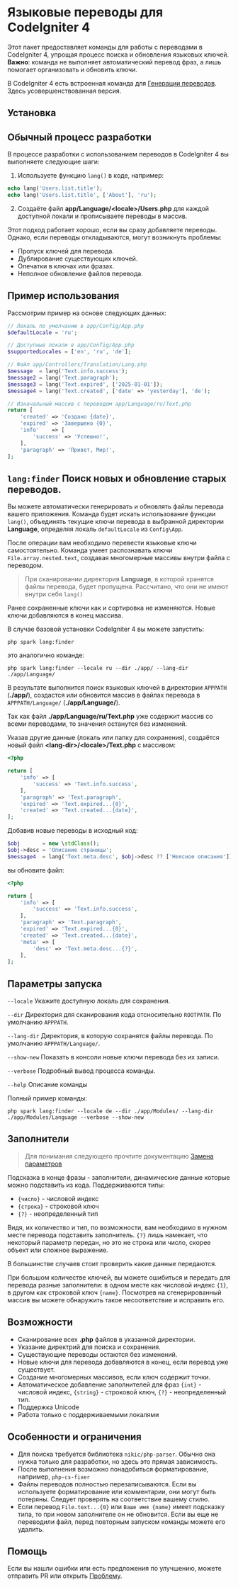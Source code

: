 # Языковые переводы для CodeIgniter 4

Этот пакет предоставляет команды для работы с переводами в CodeIgniter 4, упрощая процесс поиска и обновления языковых ключей.
**Важно**: команда не выполняет автоматический перевод фраз, а лишь помогает организовать и обновить ключи.

В CodeIgniter 4 есть встроенная команда для [Генерации переводов](https://codeigniter4.github.io/userguide/outgoing/localization.html#generating-translation-files-via-command). Здесь усовершенствованная версия.

## Установка



## Обычный процесс разработки

В процессе разработки с использованием переводов в CodeIgniter 4 вы выполняете следующие шаги:

1. Используете функцию `lang()` в коде, например:

```php
echo lang('Users.list.title');
echo lang('Users.list.title', ['About'], 'ru');
```

2. Создаёте файл **app/Language/\<locale\>/Users.php** для каждой доступной локали и прописываете переводы в массив.

Этот подход работает хорошо, если вы сразу добавляете переводы. Однако, если переводы откладываются, могут возникнуть проблемы:

- Пропуск ключей для перевода.
- Дублирование существующих ключей.
- Опечатки в ключах или фразах.
- Неполное обновление файлов перевода.

## Пример использования

Рассмотрим пример на основе следующих данных:

```php
// Локаль по умолчанию в app/Config/App.php
$defaultLocale = 'ru';

// Доступные локали в app/Config/App.php
$supportedLocales = ['en', 'ru', 'de'];

// Файл app/Controllers/Translation/Lang.php
$message  = lang('Text.info.success');
$message2 = lang('Text.paragraph');
$message3 = lang('Text.expired', ['2025-01-01']);
$message4 = lang('Text.created', ['date' => 'yesterday'], 'de');

// Изначальный массив с переводом app/Language/ru/Text.php
return [
    'created' => 'Создано {date}',
    'expired' => 'Завершено {0}',
    'info'    => [
        'success' => 'Успешно!',
    ],
    'paragraph' => 'Привет, Мир!',
];

```

## `lang:finder` Поиск новых и обновление старых переводов.

Вы можете автоматически генерировать и обновлять файлы перевода вашего приложения. Команда будет искать использование функции `lang()`, объединять текущие ключи перевода в выбранной директории **Language**, определяя локаль `defaultLocale` из `Config\App`.

После операции вам необходимо перевести языковые ключи самостоятельно. Команда умеет распознавать ключи `File.array.nested.text`, создавая многомерные массивы внутри файла с переводом.

> При сканировании директория **Language**, в которой хранятся файлы перевода, будет пропущена. Рассчитано, что они не имеют внутри себя `lang()`

Ранее сохраненные ключи как и сортировка не изменяются. Новые ключи добавляются в конец массива.

В случае базовой установки CodeIgniter 4 вы можете запустить:

```console
php spark lang:finder
```
это аналогично команде:

```console
php spark lang:finder --locale ru --dir ./app/ --lang-dir ./app/Language/
```

В результате выполнится поиск языковых ключей в директории `APPPATH` (**./app/**), создастся или обновится массив в файлах перевода в `APPPATH/Language/` (**./app/Language/**).

Так как файл **./app/Language/ru/Text.php** уже содержит массив со всеми переводами, то значения останутся без изменений.

Указав другие данные (локаль или папку для сохранения), создаётся новый файл **\<lang-dir\>/\<locale\>/Text.php** с массивом:

```php
<?php

return [
    'info' => [
        'success' => 'Text.info.success',
    ],
    'paragraph' => 'Text.paragraph',
    'expired' => 'Text.expired...{0}',
    'created' => 'Text.created...{date}',
];

```
Добавив новые переводы в исходный код:

```php
$obj       = new \stdClass();
$obj->desc = 'Описание страницы';
$message4  = lang('Text.meta.desc', $obj->desc ?? ['Неясное описания']);
```
вы обновите файл:

```php
<?php

return [
    'info' => [
        'success' => 'Text.info.success',
    ],
    'paragraph' => 'Text.paragraph',
    'expired' => 'Text.expired...{0}',
    'created' => 'Text.created...{date}',
    'meta' => [
        'desc' => 'Text.meta.desc...{?}',
    ],
];

```

## Параметры запуска

`--locale` Укажите доступную локаль для сохранения.

`--dir` Директория для сканирования кода отсносительно `ROOTPATH`. По умолчанию `APPPATH`.

`--lang-dir` Директория, в которую сохранятся файлы перевода. По умолчанию `APPPATH/Language/`.

`--show-new` Показать в консоли новые ключи перевода без их записи.

`--verbose` Подробный вывод процесса команды.

`--help` Описание команды

Полный пример команды:

```console
php spark lang:finder --locale de --dir ./app/Modules/ --lang-dir ./app/Modules/Language --verbose --show-new
```

## Заполнители

> Для понимания следующего прочтите документацию [Замена параметров](https://codeigniter4.github.io/userguide/outgoing/localization.html#replacing-parameters)

Подсказка в конце фразы - заполнители, динамические данные которые можно подставить из кода. Поддерживаются типы:

- `{число}` - числовой индекс
- `{строка}` - строковой ключ
- `{?}` - неопределенный тип

Видя, их количество и тип, по возможности, вам необходимо в нужном месте перевода подставить заполнитель. `{?}` лишь намекает, что некоторый параметр передан, но это не строка или число, скорее объект или сложное выражение.

В большинстве случаев стоит проверить какие данные передаются.

При большом количестве ключей, вы можете ошибиться и передать для перевода разные заполнители: в одном месте как числовой индекс `{1}`, в другом как строковой ключ `{name}`. Посмотрев на сгенерированный массив вы можете обнаружить такое несоответствие и исправить его.

## Возможности

- Сканирование всех **.php** файлов в указанной директории.
- Указание директрий для поиска и сохранения.
- Существующие переводы остаются без изменений.
- Новые ключи для перевода добавляются в конец, если перевод уже существует.
- Создание многомерных массивов, если ключ содержит точки.
- Автоматическое добавление заполнителей для фраз `{int}` - числовой индекс, `{string}` - строковой ключ, `{?}` - неопределенный тип.
- Поддержка Unicode
- Работа только с поддерживаемыми локалями

## Особенности и ограничения

- Для поиска требуется библиотека `nikic/php-parser`. Обычно она нужка только для разработки, но здесь это прямая зависимость.
- После выполнения возможно понадобиться форматирование, например, `php-cs-fixer`
- Файлы переводов полностью перезаписываются. Если вы используете форматирование или комментарии, они могут быть потеряны. Следует проверять на соответствие вашему стилю.
- Если перевод `File.text...{0}` или `Ваше имя {name}` имеет подсказку типа, то при новом заполнителе он не обновится. Если вы еще не переводили файл, перед повторным запуском команды можете его удалить.

## Помощь

Если вы нашли ошибки или есть предложения по улучшению, можете отправить PR или открыть [Проблему](https://github.com/neznaika0/codeigniter-lang-finder/issues).
